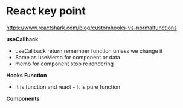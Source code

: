 # React key point
https://www.reactshark.com/blog/customhooks-vs-normalfunctions


**useCallback** 
- useCallback  return remember function unless we change it 
- Same as useMemo for component or data 
- memo for component stop re rendering 


**Hooks**                                               **Function** 
- It is function and react                          - It  is pure function 




**Components**




